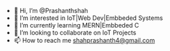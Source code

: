 - 👋 Hi, I’m @Prashanthshah
- 👀 I’m interested in IoT|Web Dev|Embbeded Systems
- 🌱 I’m currently learning MERN|Embbeded C
- 💞️ I’m looking to collaborate on IoT Projects
- 📫 How to reach me shahprashanth4@gmail.com

<!---
Prashanthshah/Prashanthshah is a ✨ special ✨ repository because its `README.md` (this file) appears on your GitHub profile.
You can click the Preview link to take a look at your changes.
--->
